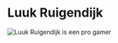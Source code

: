 # Luuk Ruigendijk

![Luuk Ruigendijk is een pro gamer](https://pre04.deviantart.net/dd2f/th/pre/i/2015/108/3/0/ghoul_oc_luck_by_luck4you-d8q65ss.png)
